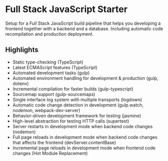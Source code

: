 # Full Stack JavaScript Starter

Setup for a Full Stack JavaScript build pipeline that helps you developing a frontend together with a backend and a database. Including automatic code recompilation and production deployment.

## Highlights
- Static type-checking (TypeScript)
- Latest ECMAScript features (TypeScript)
- Automated development tasks (gulp)
- Automated environment handling for development & production (gulp, dotenv)
- Incremental compilation for faster builds (gulp-typescript)
- Sourcemap support (gulp-sourcemaps)
- Single interface log system with multiple transports (logdown)
- Automatic code change detection in development (gulp.watch, nodemon, webpack-dev-server)
- Behavior-driven development framework for testing (jasmine)
- High-level abstraction for testing HTTP calls (supertest)
- Server restarts in development mode when backend code changes (nodemon)
- Full page reloads in development mode when backend code changes that affects the frontend (devServer.contentBase)
- Incremental page reloads in development mode when frontend code changes (Hot Module Replacement)
